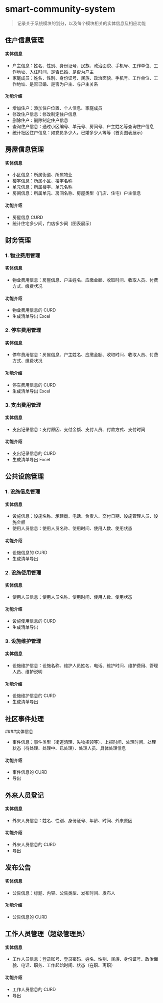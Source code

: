 # smart-community-system

> 记录关于系统模块的划分，以及每个模块相关的实体信息及相应功能

## 住户信息管理

#### 实体信息
* 户主信息：姓名、性别、身份证号、民族、政治面貌、手机号、工作单位、工作地址、入住时间、是否已婚、是否为户主
* 家庭成员：姓名、性别、身份证号、民族、政治面貌、手机号、工作单位、工作地址、是否已婚、是否为户主、与户主关系

#### 功能介绍
* 增加住户：添加住户位置、个人信息、家庭成员
* 修改住户信息：修改制定住户信息
* 删除住户：删除制定住户信息
* 查询住户信息：通过小区编号、单元号、房间号、户主姓名等查询住户信息
* 统计社区住户信息：如党员多少人，已婚多少人等等（首页图表展示）

## 房屋信息管理

#### 实体信息
* 小区信息：所属街道、所属物业
* 楼宇信息：所属小区、楼宇名称
* 单元信息：所属楼宇、单元名称
* 房间信息：所属单元、房间名称、房屋类型（门店、住宅）户主信息

#### 功能介绍
* 房屋信息 CURD
* 统计住宅多少间，门店多少间（图表展示）

## 财务管理

### 1. 物业费用管理

#### 实体信息
* 物业费用信息：房屋信息、户主姓名、应缴金额、收取时间、收取人员、付费方式、缴费状况

#### 功能介绍
* 物业费用信息的 CURD
* 生成清单导出 Excel

### 2. 停车费用管理

#### 实体信息
* 停车费用信息：房屋信息、户主姓名、应缴金额、收取时间、收取人员、付费方式、缴费状况

#### 功能介绍
* 停车费用信息的 CURD
* 生成清单导出 Excel

### 3. 支出费用管理

#### 实体信息
* 支出记录信息：支付原因、支付金额、支付人员、付款方式、支付时间

#### 功能介绍
* 支出记录信息的 CURD
* 生成清单导出 Excel

## 公共设施管理

### 1. 设施信息管理

#### 实体信息
* 设施信息：设施名称、承建商、电话、负责人、交付日期、设施管理人员、设施金额
* 使用人员信息：使用人员名称、使用时间、使用人数、使用状态

#### 功能介绍
* 设施信息的 CURD
* 生成清单导出

### 2. 设施使用管理

#### 实体信息
* 使用人员信息：使用人员名称、使用时间、使用人数、使用状态

#### 功能介绍
* 设施使用信息的 CURD
* 生成清单导出

### 3. 设施维护管理

#### 实体信息
* 设施维护信息：设施名称、维护人员姓名、电话、维护时间、维护费用、管理人员、维护说明

#### 功能介绍
* 设施维护信息的 CURD
* 生成清单导出

## 社区事件处理

####实体信息
* 事件信息：事件类型（街道清理、失物招领等）、上报时间、处理时间、处理状态（待处理、处理中、已处理）、处理人员、具体处理信息

#### 功能介绍
* 事件信息的 CURD
* 导出

## 外来人员登记

#### 实体信息
* 外来人员信息：姓名、性别、身份证号、年龄、时间、外来原因

#### 功能介绍
* 外来人员信息的 CURD
* 导出

## 发布公告

#### 实体信息
* 公告信息：标题、内容、公告类型、发布时间、发布人

#### 功能介绍
* 公告信息的 CURD

## 工作人员管理（超级管理员）

#### 实体信息
* 工作人员信息：登录账号、登录密码、姓名、性别、民族、身份证号、政治面貌、电话、职务、工作起始时间、状态（在职、离职）

#### 功能介绍
* 工作人员信息的 CURD
* 导出
